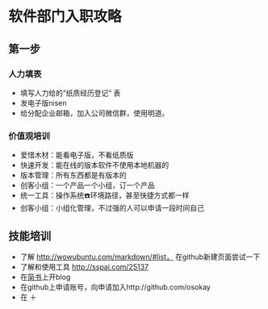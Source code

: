 # 软件部门入职攻略

## 第一步 

### 人力填表
* 填写人力给的“纸质经历登记“ 表
* 发电子版nisen
* 给分配企业邮箱，加入公司微信群，使用明道。

### 价值观培训
 
* 爱惜木材：能看电子版，不看纸质版
* 快速开发：能在线的版本软件不使用本地机器的
* 版本管理：所有东西都是有版本的
* 创客小组：一个产品一个小组，订一个产品
* 统一工具：操作系统☎️环境路径，甚至快捷方式都一样
* 创客小组：小组化管理，不过强的人可以申请一段时间自己

## 技能培训
* 了解 http://wowubuntu.com/markdown/#list， 在github新建页面尝试一下
* 了解和使用工具  http://sspai.com/25137
* 在[简书](http://jianshu.com)上开blog
* 在github上申请账号，向申请加入http://github.com/osokay
* 在 ＋
